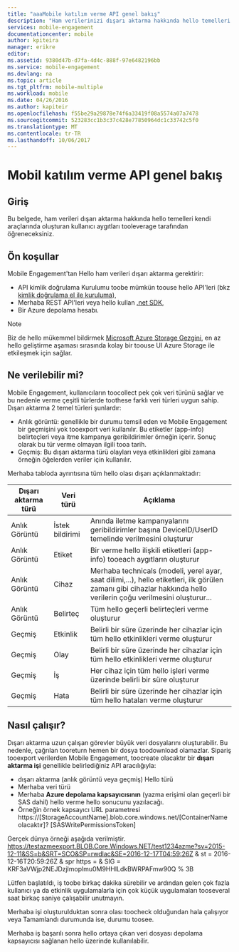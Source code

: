 ```yaml
---
title: "aaaMobile katılım verme API genel bakış"
description: "Ham verilerinizi dışarı aktarma hakkında hello temelleri kendi araçlarında oluşturan kullanıcı aygıtları tooleverage tarafından öğrenin"
services: mobile-engagement
documentationcenter: mobile
author: kpiteira
manager: erikre
editor: 
ms.assetid: 9380d47b-d7fa-4d4c-888f-97e6482196bb
ms.service: mobile-engagement
ms.devlang: na
ms.topic: article
ms.tgt_pltfrm: mobile-multiple
ms.workload: mobile
ms.date: 04/26/2016
ms.author: kapiteir
ms.openlocfilehash: f55be29a29878e74f6a33419f08a5574a07a7478
ms.sourcegitcommit: 523283cc1b3c37c428e77850964dc1c33742c5f0
ms.translationtype: MT
ms.contentlocale: tr-TR
ms.lasthandoff: 10/06/2017
---
```

# <a name="mobile-engagement-export-api-overview"></a>Mobil katılım verme API genel bakış
## <a name="introduction"></a>Giriş
Bu belgede, ham verileri dışarı aktarma hakkında hello temelleri kendi araçlarında oluşturan kullanıcı aygıtları tooleverage tarafından öğreneceksiniz.

## <a name="pre-requisites"></a>Ön koşullar
Mobile Engagement'tan Hello ham verileri dışarı aktarma gerektirir:

* API kimlik doğrulama Kurulumu toobe mümkün toouse hello API'leri (bkz [kimlik doğrulama el ile kuruluma](mobile-engagement-api-authentication-manual.md)),
* Merhaba REST API'leri veya hello kullan [.net SDK](mobile-engagement-dotnet-sdk-service-api.md),
* Bir Azure depolama hesabı.

> [!NOTE]
> Biz de hello mükemmel bildirmek [Microsoft Azure Storage Gezgini](http://storageexplorer.com/), en az hello geliştirme aşaması sırasında kolay bir toouse UI Azure Storage ile etkileşmek için sağlar.
> 
> 

## <a name="what-can-be-exported"></a>Ne verilebilir mi?
Mobile Engagement, kullanıcıların toocollect pek çok veri türünü sağlar ve bu nedenle verme çeşitli türlerde toothese farklı veri türleri uygun sahip.
Dışarı aktarma 2 temel türleri şunlardır:

* Anlık görüntü: genellikle bir durumu temsil eden ve Mobile Engagement bir geçmişini yok tooexport veri kullanılır. Bu etiketler (app-info) belirteçleri veya itme kampanya geribildirimler örneğin içerir. Sonuç olarak bu tür verme olmayan ilgili tooa tarih.
* Geçmiş: Bu dışarı aktarma türü olayları veya etkinlikleri gibi zamana örneğin öğelerden veriler için kullanılır.

Merhaba tabloda ayrıntısına tüm hello olası dışarı açıklanmaktadır:

| Dışarı aktarma türü | Veri türü | Açıklama |
| --- | --- | --- |
| Anlık Görüntü |İstek bildirimi |Anında iletme kampanyalarını geribildirimler başına DeviceID/UserID temelinde verilmesini oluşturur |
| Anlık Görüntü |Etiket |Bir verme hello ilişkili etiketleri (app-info) tooeach aygıtların oluşturur |
| Anlık Görüntü |Cihaz |Merhaba technicals (modeli, yerel ayar, saat dilimi,...), hello etiketleri, ilk görülen zamanı gibi cihazlar hakkında hello verilerin çoğu verilmesini oluşturur... |
| Anlık Görüntü |Belirteç |Tüm hello geçerli belirteçleri verme oluşturur |
| Geçmiş |Etkinlik |Belirli bir süre üzerinde her cihazlar için tüm hello etkinlikleri verme oluşturur |
| Geçmiş |Olay |Belirli bir süre üzerinde her cihazlar için tüm hello etkinlikleri verme oluşturur |
| Geçmiş |İş |Her cihaz için tüm hello işleri verme üzerinde belirli bir süre oluşturur |
| Geçmiş |Hata |Belirli bir süre üzerinde her cihazlar için tüm hello hataları verme oluşturur |

## <a name="how-does-it-work"></a>Nasıl çalışır?
Dışarı aktarma uzun çalışan görevler büyük veri dosyalarını oluşturabilir. Bu nedenle, çağrılan tooreturn hemen bir dosya toodownload olamazlar.
Sipariş tooexport verilerden Mobile Engagement, toocreate olacaktır bir **dışarı aktarma işi** genellikle belirlediğiniz API aracılığıyla:

* dışarı aktarma (anlık görüntü veya geçmiş) Hello türü
* Merhaba veri türü
* Merhaba **Azure depolama kapsayıcısının** (yazma erişimi olan geçerli bir SAS dahil) hello verme hello sonucunu yazılacağı.
* Örneğin örnek kapsayıcı URL parametresi https://[StorageAccountName].blob.core.windows.net/[ContainerName olacaktır]? [SASWritePermissionsToken]  

Gerçek dünya örneği aşağıda verilmiştir. https://testazmeexport.BLOB.Core.Windows.NET/test1234azme?sv=2015-12-11&SS=b&SRT=SCO&SP=rwdlac&SE=2016-12-17T04:59:26Z & st = 2016-12-16T20:59:26Z & spr https = & SIG = KRF3aVWjp2NEJDzjlmoplmu0M9HHlLdkBWRPAFmw90Q % 3B

Lütfen başlatıldı, iş toobe birkaç dakika sürebilir ve ardından gelen çok fazla kullanıcı ya da etkinlik uygulamalarla için çok küçük uygulamaları tooseveral saat birkaç saniye çalışabilir unutmayın.

Merhaba işi oluşturulduktan sonra olası toocheck olduğundan hala çalışıyor veya Tamamlandı durumunda ise, durumu toosee.

Merhaba iş başarılı sonra hello ortaya çıkan veri dosyası depolama kapsayıcısı sağlanan hello üzerinde kullanılabilir.

